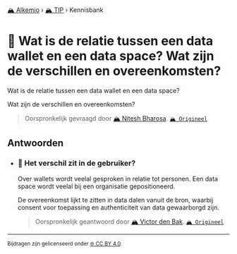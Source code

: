 [🏔️ Alkemio](https://welcome.alkem.io/) › [🏔️ TIP](https://alkem.io/tip/dashboard) › Kennisbank
# 📄 Wat is de relatie tussen een data wallet en een data space? Wat zijn de verschillen en overeenkomsten?
Wat is de relatie tussen een data wallet en een data space?

Wat zijn de verschillen en overeenkomsten?
> Oorspronkelijk gevraagd door [🏔️ Nitesh Bharosa](https://alkem.io/user/nitesh-bharosa-5829). [`🏔️ Origineel`](https://alkem.io/tip/collaboration/watisderelatietu-747)

## Antwoorden
- ### <a id="hetverschilzitin-1832"></a> 📌 Het verschil zit in de gebruiker?
  Over wallets wordt veelal gesproken in relatie tot personen. Een data space wordt veelal bij een organisatie gepositioneerd.
  
  De overeenkomst lijkt te zitten in data dalen vanuit de bron, waarbij consent voor toepassing en authenticiteit van data gewaarborgd zijn.

  > Oorspronkelijk geantwoord door [🏔️ Victor den Bak](https://alkem.io/tip/collaboration/watisderelatietu-747/posts/hetverschilzitin-1832). [`🏔️ Origineel`](https://alkem.io/tip/collaboration/watisderelatietu-747/posts/hetverschilzitin-1832)

* * *
<small>Bijdragen zijn gelicenseerd onder [🌐 CC BY 4.0](https://creativecommons.org/licenses/by/4.0/deed.nl).</small>
